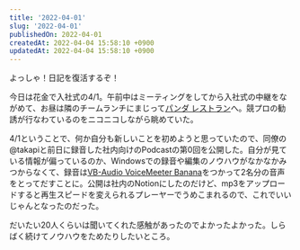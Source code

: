 ```yaml
---
title: '2022-04-01'
slug: '2022-04-01'
publishedOn: 2022-04-01
createdAt: 2022-04-04 15:58:10 +0900
updatedAt: 2022-04-04 15:58:10 +0900
---
```

よっしゃ！日記を復活するぞ！

今日は花金で入社式の4/1。午前中はミーティングをしてから入社式の中継をながめて、お昼は隣のチームランチにまじって[パンダ レストラン](https://tabelog.com/tokyo/A1303/A130301/13012496/)へ。競プロの勧誘が行なわているのをニコニコしながら眺めていた。

4/1ということで、何か自分も新しいことを初めようと思っていたので、同僚の@takapiと前日に録音した社内向けのPodcastの第0回を公開した。自分が見ている情報が偏っているのか、Windowsでの録音や編集のノウハウがなかなかみつからなくて、録音は[VB-Audio VoiceMeeter Banana](https://vb-audio.com/Voicemeeter/banana.htm)をつかって2名分の音声をとってだすことに。公開は社内のNotionにしたのだけど、mp3をアップロードすると再生スピードを変えられるプレーヤーでうめこまれるので、これでいいじゃんとなったのだった。

だいたい20人くらいは聞いてくれた感触があったのでよかったよかった。しらばく続けてノウハウをためたりしたいところ。
